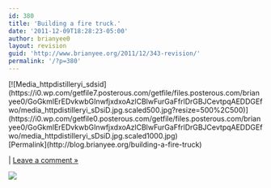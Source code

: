 ```yaml
---
id: 380
title: 'Building a fire truck.'
date: '2011-12-09T18:28:23-05:00'
author: brianyee0
layout: revision
guid: 'http://www.brianyee.org/2011/12/343-revision/'
permalink: '/?p=380'
---
```


 [](http://instagr.am/p/YMhRB/)

<div class="p_embed p_image_embed">[![Media_httpdistilleryi_sdsid](https://i0.wp.com/getfile7.posterous.com/getfile/files.posterous.com/brianyee0/GoGkmlErEDvkwbGInwfjxdxoAzlCBlwFurGaFfrlDrGBJCevtpqAEDDGEfwo/media_httpdistilleryi_sDsiD.jpg.scaled500.jpg?resize=500%2C500)](https://i0.wp.com/getfile0.posterous.com/getfile/files.posterous.com/brianyee0/GoGkmlErEDvkwbGInwfjxdxoAzlCBlwFurGaFfrlDrGBJCevtpqAEDDGEfwo/media_httpdistilleryi_sDsiD.jpg.scaled1000.jpg)</div>[Permalink](http://blog.brianyee.org/building-a-fire-truck)

 | [Leave a comment »](http://blog.brianyee.org/building-a-fire-truck#comment)

![](http://feeds.feedburner.com/~r/brianyee/LmTz/~4/N0J1pH3DqNM)